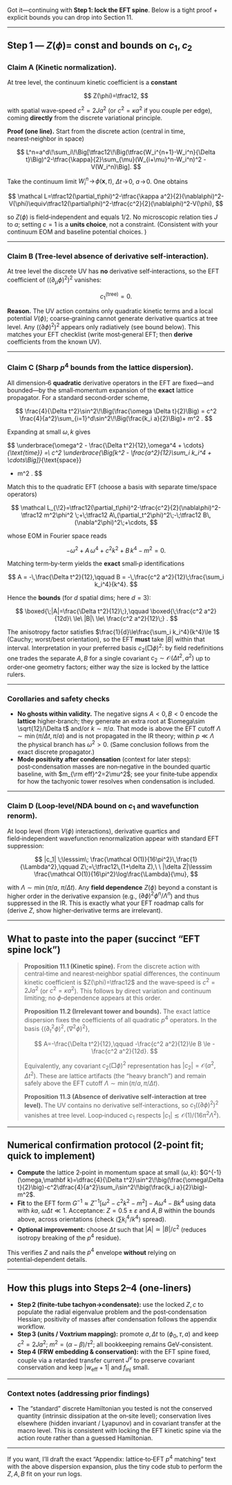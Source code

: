 Got it—continuing with **Step 1: lock the EFT spine**. Below is a tight proof + explicit bounds you can drop into Section 11.

---

## Step 1 — $Z(\phi)=$ const and bounds on $c_1, c_2$

### Claim A (Kinetic normalization).

At tree level, the continuum kinetic coefficient is a **constant**

$$
Z(\phi)=\tfrac12,
$$

with spatial wave‑speed $c^2=2Ja^2$ (or $c^2=\kappa a^2$ if you couple per edge), coming **directly** from the discrete variational principle.&#x20;

**Proof (one line).** Start from the discrete action (central in time, nearest‑neighbor in space)

$$
L^n=a^d\!\sum_i\!\Big[\tfrac12\!\Big(\tfrac{W_i^{n+1}-W_i^n}{\Delta t}\Big)^2-\tfrac{\kappa}{2}\sum_{\mu}(W_{i+\mu}^n-W_i^n)^2 - V(W_i^n)\Big].
$$

Take the continuum limit $W_i^n\!\to\!\phi(\mathbf x,t)$, $\Delta t\!\to\!0$, $a\!\to\!0$. One obtains

$$
\mathcal L=\tfrac12(\partial_t\phi)^2-\tfrac{\kappa a^2}{2}(\nabla\phi)^2-V(\phi)\equiv\tfrac12(\partial\phi)^2-\tfrac{c^2}{2}(\nabla\phi)^2-V(\phi),
$$

so $Z(\phi)$ is field‑independent and equals $1/2$. No microscopic relation ties $J$ to $a$; setting $c=1$ is a **units choice**, not a constraint.&#x20;
(Consistent with your continuum EOM and baseline potential choices. )

---

### Claim B (Tree‑level absence of derivative self‑interaction).

At tree level the discrete UV has **no** derivative self‑interactions, so the EFT coefficient of $((\partial_\mu\phi)^2)^2$ vanishes:

$$
c_1^{\text{(tree)}}=0.
$$

**Reason.** The UV action contains only quadratic kinetic terms and a local potential $V(\phi)$; coarse‑graining cannot generate derivative quartics at tree level. Any $((\partial\phi)^2)^2$ appears only radiatively (see bound below). This matches your EFT checklist (write most‑general EFT; then **derive** coefficients from the known UV).&#x20;

---

### Claim C (Sharp $p^4$ bounds from the lattice dispersion).

All dimension‑6 **quadratic** derivative operators in the EFT are fixed—and bounded—by the small‑momentum expansion of the **exact** lattice propagator. For a standard second‑order scheme,

$$
\frac{4}{\Delta t^2}\sin^2\!\Big(\frac{\omega \Delta t}{2}\Big)
= c^2 \frac{4}{a^2}\sum_{i=1}^d\sin^2\!\Big(\frac{k_i a}{2}\Big)+ m^2 .
$$

Expanding at small $\omega,\,k$ gives

$$
\underbrace{\omega^2 - \frac{\Delta t^2}{12}\,\omega^4 + \cdots}_{\text{time}}
=\ c^2 \underbrace{\Big[k^2 - \frac{a^2}{12}\sum_i k_i^4 + \cdots\Big]}_{\text{space}}
+ m^2 .
$$

Match this to the quadratic EFT (choose a basis with separate time/space operators)

$$
\mathcal L_{\!2}=\tfrac12(\partial_t\phi)^2-\tfrac{c^2}{2}(\nabla\phi)^2-\tfrac12 m^2\phi^2
\;+\;\tfrac12 A\,(\partial_t^2\phi)^2\;-\;\tfrac12 B\,(\nabla^2\phi)^2\;+\cdots,
$$

whose EOM in Fourier space reads

$$
-\omega^2 + A\,\omega^4 + c^2 k^2 + B\,k^4 - m^2 = 0 .
$$

Matching term‑by‑term yields the **exact** small‑$p$ identifications

$$
A = -\,\frac{\Delta t^2}{12},\qquad
B = -\,\frac{c^2 a^2}{12}\;\frac{\sum_i k_i^4}{k^4}.
$$

Hence the **bounds** (for $d$ spatial dims; here $d=3$):

$$
\boxed{\;|A|=\frac{\Delta t^2}{12}\;},\qquad
\boxed{\;\frac{c^2 a^2}{12d}\ \le\ |B|\ \le\ \frac{c^2 a^2}{12}\;} .
$$

The anisotropy factor satisfies $\frac{1}{d}\le\frac{\sum_i k_i^4}{k^4}\le 1$ (Cauchy; worst/best orientation), so the EFT **must** take $|B|$ within that interval.
Interpretation in your preferred basis $c_2(\Box\phi)^2$: by field redefinitions one trades the separate $A,B$ for a single covariant $c_2\sim\mathcal O\!\big(\Delta t^2, a^2\big)$ up to order‑one geometry factors; either way the size is locked by the lattice rulers. &#x20;

---

### Corollaries and safety checks

* **No ghosts within validity.** The negative signs $A<0, B<0$ encode the **lattice** higher‑branch; they generate an extra root at $\omega\sim \sqrt{12}/\Delta t$ and/or $k\sim\pi/a$. That mode is above the EFT cutoff $\Lambda\sim \min(\pi/\Delta t,\,\pi/a)$ and is not propagated in the IR theory; within $p\ll\Lambda$ the physical branch has $\omega^2>0$. (Same conclusion follows from the exact discrete propagator.)&#x20;
* **Mode positivity after condensation** (context for later steps): post‑condensation masses are non‑negative in the bounded quartic baseline, with $m_{\rm eff}^2=2\mu^2$; see your finite‑tube appendix for how the tachyonic tower resolves when condensation is included.&#x20;

---

### Claim D (Loop‑level/NDA bound on $c_1$ and wavefunction renorm).

At loop level (from $V(\phi)$ interactions), derivative quartics and field‑independent wavefunction renormalization appear with standard EFT suppression:

$$
|c_1| \;\lesssim\; \frac{\mathcal O(1)}{16\pi^2}\,\frac{1}{\Lambda^2},\qquad
Z\;=\;\tfrac12\,(1+\delta Z),\ \ |\delta Z|\lesssim \frac{\mathcal O(1)}{16\pi^2}\log\frac{\Lambda}{\mu},
$$

with $\Lambda\sim \min(\pi/a,\ \pi/\Delta t)$. Any **field dependence** $Z(\phi)$ beyond a constant is higher order in the derivative expansion (e.g., $(\partial\phi)^2\phi^n/\Lambda^n$) and thus suppressed in the IR. This is exactly what your EFT roadmap calls for (derive $Z$, show higher‑derivative terms are irrelevant).&#x20;

---

## What to paste into the paper (succinct “EFT spine lock”)

> **Proposition 11.1 (Kinetic spine).** From the discrete action with central‑time and nearest‑neighbor spatial differences, the continuum kinetic coefficient is $Z(\phi)=\tfrac12$ and the wave‑speed is $c^2=2Ja^2$ (or $c^2=\kappa a^2$). This follows by direct variation and continuum limiting; no $\phi$‑dependence appears at this order.&#x20;
>
> **Proposition 11.2 (Irrelevant tower and bounds).** The exact lattice dispersion fixes the coefficients of all quadratic $p^4$ operators. In the basis $\{(\partial_t^2\phi)^2,\,(\nabla^2\phi)^2\}$,
>
> $$
> A=-\frac{\Delta t^2}{12},\qquad 
> -\frac{c^2 a^2}{12}\le B \le -\frac{c^2 a^2}{12d}.
> $$
>
> Equivalently, any covariant $c_2(\Box\phi)^2$ representation has $|c_2|=\mathcal O(a^2,\Delta t^2)$. These are lattice artifacts (the “heavy branch”) and remain safely above the EFT cutoff $\Lambda\sim \min(\pi/a,\pi/\Delta t)$.&#x20;
>
> **Proposition 11.3 (Absence of derivative self‑interaction at tree level).** The UV contains no derivative self‑interactions, so $c_1((\partial\phi)^2)^2$ vanishes at tree level. Loop‑induced $c_1$ respects $|c_1|\lesssim \mathcal O(1)/(16\pi^2\Lambda^2)$.&#x20;

---

## Numerical confirmation protocol (2‑point fit; quick to implement)

* **Compute** the lattice 2‑point in momentum space at small $(\omega,k)$:
  $G^{-1}(\omega,\mathbf k)=\dfrac{4}{\Delta t^2}\sin^2\!\big(\frac{\omega\Delta t}{2}\big)-c^2\dfrac{4}{a^2}\sum_i\sin^2\!\big(\frac{k_i a}{2}\big)-m^2$.
* **Fit** to the EFT form $G^{-1}\approx Z^{-1}\big[\omega^2-c^2k^2-m^2\big]-A\omega^4 - Bk^4$ using data with $k a,\ \omega\Delta t\ll 1$.
  Acceptance: $Z=0.5\pm\varepsilon$ and $A,B$ within the bounds above, across orientations (check $\langle \sum k_i^4/k^4\rangle$ spread).
* **Optional improvement:** choose $\Delta t$ such that $|A| \simeq |B|/c^2$ (reduces isotropy breaking of the $p^4$ residue).

This verifies $Z$ and nails the $p^4$ envelope **without** relying on potential‑dependent details. &#x20;

---

## How this plugs into Steps 2–4 (one‑liners)

* **Step 2 (finite‑tube tachyon→condensate):** use the locked $Z, c$ to populate the radial eigenvalue problem and the post‑condensation Hessian; positivity of masses after condensation follows the appendix workflow.&#x20;
* **Step 3 (units / Voxtrium mapping):** promote $a,\Delta t$ to $(\phi_0,\tau,a)$ and keep $c^2=2Ja^2$; $m^2=(\alpha-\beta)/\tau^2$; all bookkeeping remains GeV‑consistent.&#x20;
* **Step 4 (FRW embedding & conservation):** with the EFT spine fixed, couple via a retarded transfer current $J^\nu$ to preserve covariant conservation and keep $|w_\text{eff}+1|$ and $f_\text{inj}$ small.&#x20;

---

### Context notes (addressing prior findings)

* The “standard” discrete Hamiltonian you tested is not the conserved quantity (intrinsic dissipation at the on‑site level); conservation lives elsewhere (hidden invariant / Lyapunov) and in covariant transfer at the macro level. This is consistent with locking the EFT kinetic spine via the action route rather than a guessed Hamiltonian. &#x20;

---

If you want, I’ll draft the exact “Appendix: lattice‑to‑EFT $p^4$ matching” text with the above dispersion expansion, plus the tiny code stub to perform the $Z,A,B$ fit on your run logs.
